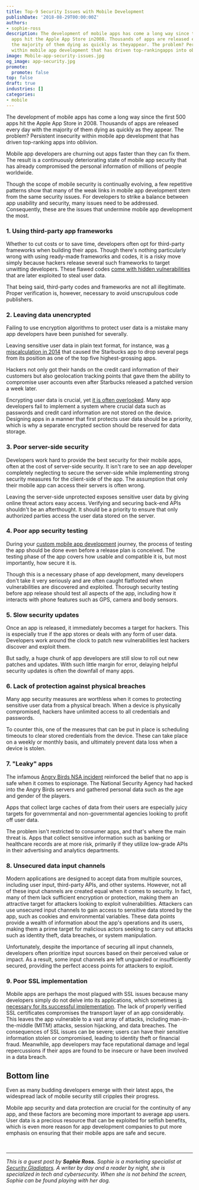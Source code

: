 ```yaml
---
title: Top-9 Security Issues with Mobile Development
publishDate: '2018-08-29T00:00:00Z'
authors:
- sophie-ross
description: The development of mobile apps has come a long way since the first 500
  apps hit the Apple App Store in2008. Thousands of apps are released every day with
  the majority of them dying as quickly as theyappear. The problem? Persistent insecurity
  within mobile app development that has driven top-rankingapps into oblivion.
image: Mobile-app-security-issues.jpg
og_image: app-security.jpg
promote:
  promote: false
top: false
draft: true
industries: []
categories:
- mobile
---
```

The development of mobile apps has come a long way since the first 500 apps hit the Apple App Store in
2008. Thousands of apps are released every day with the majority of them dying as quickly as they
appear. The problem? Persistent insecurity within mobile app development that has driven top-ranking
apps into oblivion.

Mobile app developers are churning out apps faster than they can fix them. The result is a continuously
deteriorating state of mobile app security that has already compromised the personal information of
millions of people worldwide.

Though the scope of mobile security is continually evolving, a few repetitive patterns show that many of
the weak links in mobile app development stem from the same security issues. For developers to strike a
balance between app usability and security, many issues need to be addressed. Consequently, these are
the issues that undermine mobile app development the most.

### 1. Using third-party app frameworks

Whether to cut costs or to save time, developers often opt for third-party frameworks when building
their apps. Though there's nothing particularly wrong with using ready-made frameworks and codes, it
is a risky move simply because hackers release several such frameworks to target unwitting developers.
These flawed codes <a href="https://techbeacon.com/security/third-party-libraries-are-one-most-insecure-parts-application" target="_blank">come with hidden vulnerabilities</a> that are later exploited to steal user data.

That being said, third-party codes and frameworks are not all illegitimate. Proper verification is,
however, necessary to avoid unscrupulous code publishers.

### 2. Leaving data unencrypted

Failing to use encryption algorithms to protect user data is a mistake many app developers have been
punished for severally.

Leaving sensitive user data in plain text format, for instance, was <a href="https://www.computerworld.com/article/2487743/evan-schuman--starbucks-caught-storing-mobile-passwords-in-clear-text.html" target="_blank">a miscalculation in 2014</a> that caused the Starbucks app to drop several pegs from its position as one of the top five highest-grossing apps.

Hackers not only got their hands on the credit card information of their customers but also geolocation
tracking points that gave them the ability to compromise user accounts even after Starbucks released a
patched version a week later.

Encrypting user data is crucial, yet <a href="https://www.zdnet.com/article/mobile-apps-transmit-unencrypted-user-data-due-to-insecure-sdks/" target="_blank">it is often overlooked</a>. Many app developers fail to implement a system where crucial data such as passwords and credit card information are not stored on the device. Designing apps in a manner that first protects user data should be a priority, which is why a separate encrypted section should be reserved for data storage.

### 3. Poor server-side security

Developers work hard to provide the best security for their mobile apps, often at the cost of server-side
security. It isn't rare to see an app developer completely neglecting to secure the server-side while implementing strong security measures for the client-side of the app. The assumption that only their
mobile app can access their servers is often wrong.

Leaving the server-side unprotected exposes sensitive user data by giving online threat actors easy
access. Verifying and securing back-end APIs shouldn't be an afterthought. It should be a priority to
ensure that only authorized parties access the user data stored on the server.

### 4. Poor app security testing

During your <a href="https://anadea.info/services/mobile-development" target="_blank">custom mobile app development</a> journey, the process of testing the app should be done even before a release
plan is conceived. The testing phase of the app covers how usable and compatible it is, but most
importantly, how secure it is.

Though this is a necessary phase of app development, many developers don't take it very seriously and
are often caught flatfooted when vulnerabilities are discovered and exploited. Thorough security testing
before app release should test all aspects of the app, including how it interacts with phone features such
as GPS, camera and body sensors.

### 5. Slow security updates

Once an app is released, it immediately becomes a target for hackers. This is especially true if the app
stores or deals with any form of user data. Developers work around the clock to patch new
vulnerabilities lest hackers discover and exploit them.

But sadly, a huge chunk of app developers are still slow to roll out new patches and updates. With such
little margin for error, delaying helpful security updates is often the downfall of many apps.

### 6. Lack of protection against physical breaches

Many app security measures are worthless when it comes to protecting sensitive user data from a
physical breach. When a device is physically compromised, hackers have unlimited access to all
credentials and passwords.

To counter this, one of the measures that can be put in place is scheduling timeouts to clear stored
credentials from the device. These can take place on a weekly or monthly basis, and ultimately prevent
data loss when a device is stolen.

### 7. "Leaky" apps

The infamous <a href="https://www.theguardian.com/world/2014/jan/27/nsa-gchq-smartphone-app-angry-birds-personal-data" target="_blank">Angry Birds NSA incident</a> reinforced the belief that no app is safe when it comes to espionage. The National Security Agency had hacked into the Angry Birds servers and gathered personal data such as the age and gender of the players.

Apps that collect large caches of data from their users are especially juicy targets for governmental and
non-governmental agencies looking to profit off user data.

The problem isn't restricted to consumer apps, and that's where the main threat is. Apps that collect
sensitive information such as banking or healthcare records are at more risk, primarily if they utilize low-grade APIs in their advertising and analytics departments.

### 8. Unsecured data input channels

Modern applications are designed to accept data from multiple sources, including user input, third-party APIs, and other systems. However, not all of these input channels are created equal when it comes to security. In fact, many of them lack sufficient encryption or protection, making them an attractive target for attackers looking to exploit vulnerabilities. Attackers can use unsecured input channels to gain access to sensitive data stored by the app, such as cookies and environmental variables. These data points provide a wealth of information about the app's operations and its users, making them a prime target for malicious actors seeking to carry out attacks such as identity theft, data breaches, or system manipulation.

Unfortunately, despite the importance of securing all input channels, developers often prioritize input sources based on their perceived value or impact. As a result, some input channels are left unguarded or insufficiently secured, providing the perfect access points for attackers to exploit.

### 9. Poor SSL implementation

Mobile apps are perhaps the most plagued with SSL issues because many developers simply do not
delve into its applications, which sometimes <a href="https://www.sciencedirect.com/science/article/pii/S2210832716300722" target="_blank">is necessary for its successful implementation</a>. The lack of properly verified SSL certificates compromises the transport layer of an app considerably. This leaves the app vulnerable to a vast array of attacks, including man-in-the-middle (MITM) attacks, session hijacking, and data breaches. The consequences of SSL issues can be severe; users can have their sensitive information stolen or compromised, leading to identity theft or financial fraud. Meanwhile, app developers may face reputational damage and legal repercussions if their apps are found to be insecure or have been involved in a data breach.

## Bottom line

Even as many budding developers emerge with their latest apps, the widespread lack of mobile security
still cripples their progress.

Mobile app security and data protection are crucial for the continuity of any app, and these factors are becoming more important to average app users. User data is a precious resource that can be exploited for selfish benefits, which is even more reason for app development companies to put more emphasis on ensuring that their mobile apps are safe and secure.


<br />

---
*This is a guest post by **Sophie Ross.** Sophie is a marketing specialist at <a href="https://securitygladiators.com/" target="_blank">Security Gladiators</a>. A writer by day and a reader by night, she is specialized in tech and cybersecurity. When she is not behind the screen, Sophie can be found playing with her dog.*
